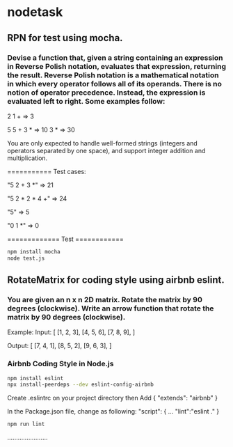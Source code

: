 # nodetask

## RPN for test using mocha. 

### Devise a function that, given a string containing an expression in Reverse Polish notation, evaluates that expression, returning the result. Reverse Polish notation is a mathematical notation in which every operator follows all of its operands. There is no notion of operator precedence. Instead, the expression is evaluated left to right. Some examples follow:

2 1 + => 3

5 5 + 3 * => 10 3 * => 30

You are only expected to handle well-formed strings (integers and operators separated by one space), and support integer addition and multiplication.

===========
Test cases:

"5 2 + 3 *" => 21

"5 2 * 2 * 4 +" => 24

"5" => 5

"0 1 *" => 0

============= Test ============

```sh
npm install mocha
node test.js
```


## RotateMatrix for coding style using airbnb eslint.

### You are given an n x n 2D matrix. Rotate the matrix by 90 degrees (clockwise). Write an arrow function that rotate the matrix by 90 degrees (clockwise).
Example:
Input:
[
  [1, 2, 3],
  [4, 5, 6],
  [7, 8, 9],
]


Output:
[
  [7, 4, 1],
  [8, 5, 2],
  [9, 6, 3],
] 

### Airbnb Coding Style in Node.js
```sh
npm install eslint
npx install-peerdeps --dev eslint-config-airbnb
```

Create .eslintrc on your project directory
then Add
{ "extends": "airbnb" }

In the Package.json file, change as following:
"script": { ...
    "lint":"eslint ."
}

```sh
npm run lint
```

.......................
